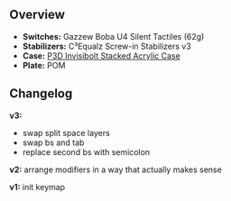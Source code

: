 ## Overview
* **Switches:** Gazzew Boba U4 Silent Tactiles (62g)
* **Stabilizers:** C³Equalz Screw-in Stabilizers v3
* **Case:** [P3D Invisibolt Stacked Acrylic Case](https://p3dstore.com/products/cervello-invisibolt-acrylic-keyboard-case-and-pcb)
* **Plate:** POM

## Changelog
**v3:**
- swap split space layers
- swap bs and tab
- replace second bs with semicolon

**v2:**
arrange modifiers in a way that actually makes sense

**v1:**
init keymap